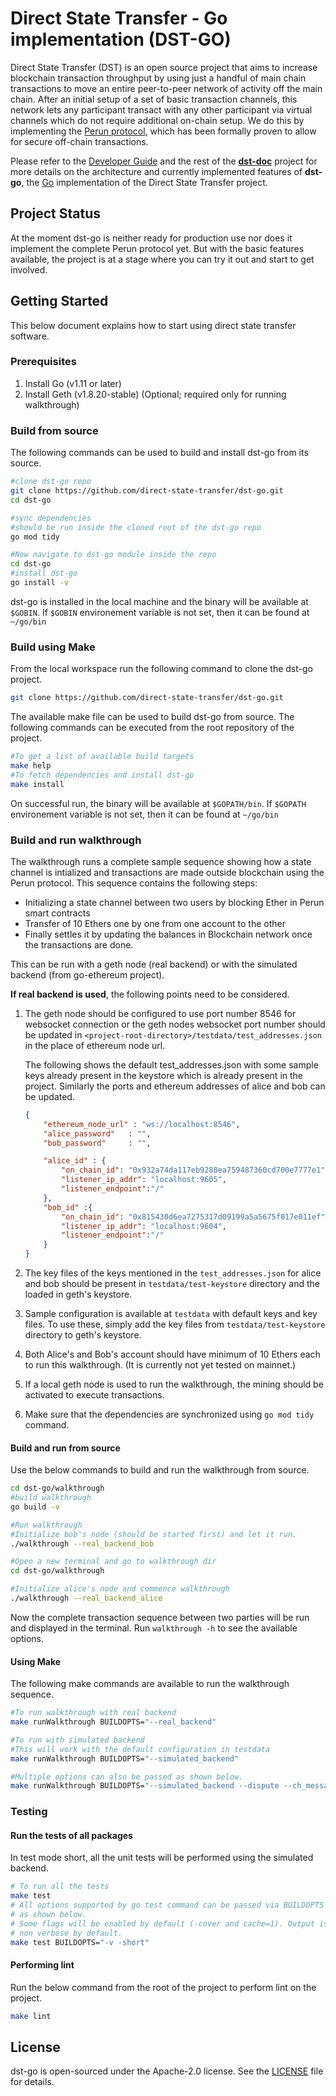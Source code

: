 # Direct State Transfer - Go implementation (DST-GO)

Direct State Transfer (DST) is an open source project that aims to
increase blockchain transaction throughput by using just a handful of
main chain transactions to move an entire peer-to-peer network of
activity off the main chain.  After an initial setup of a set of basic
transaction channels, this network lets any participant transact with
any other participant via virtual channels which do not require
additional on-chain setup.  We do this by implementing the [Perun
protocol](https://perun.network/), which has been formally proven to
allow for secure off-chain transactions.

Please refer to the [Developer
Guide](https://github.com/direct-state-transfer/dst-doc/blob/master/source/developer_guide.rst)
and the rest of the
**[dst-doc](https://github.com/direct-state-transfer/dst-doc)** project
for more details on the architecture and currently implemented features
of **dst-go**, the [Go](https://golang.org/) implementation of the
Direct State Transfer project.

## Project Status

At the moment dst-go is neither ready for production use nor does it
implement the complete Perun protocol yet. But with the basic features
available, the project is at a stage where you can try it out and start
to get involved.

## Getting Started

This below document explains how to start using direct state transfer software.

### Prerequisites

1. Install Go (v1.11 or later)
2. Install Geth (v1.8.20-stable) (Optional; required only for running walkthrough)

### Build from source

The following commands can be used to build and install dst-go from its source.

```bash
#clone dst-go repo
git clone https://github.com/direct-state-transfer/dst-go.git
cd dst-go

#sync dependencies
#should be run inside the cloned root of the dst-go repo
go mod tidy

#Now navigate to dst-go module inside the repo
cd dst-go
#install dst-go
go install -v
```

dst-go is installed in the local machine and the binary will be available at `$GOBIN`.
If `$GOBIN` environement variable is not set, then it can be found at `~/go/bin`

### Build using Make

From the local workspace run the following command to clone the dst-go project.

```bash
git clone https://github.com/direct-state-transfer/dst-go.git
```

The available make file can be used to build dst-go from source.
The following commands can be executed from the root repository of the project.

```bash
#To get a list of available build targets
make help
#To fetch dependencies and install dst-go
make install
```

On successful run, the binary will be available at `$GOPATH/bin`. If `$GOPATH` environement variable is not set, then it can be found at `~/go/bin`

### Build and run walkthrough

The walkthrough runs a complete sample sequence showing how a state channel is intialized and transactions are made outside blockchain using the Perun protocol.
This sequence contains the following steps:

* Initializing a state channel between two users by blocking Ether in Perun smart contracts
* Transfer of 10 Ethers one by one from one account to the other
* Finally settles it by updating the balances in Blockchain network once the transactions are done.

This can be run with a geth node (real backend) or with the simulated backend (from go-ethereum project).

**If real backend is used**, the following points need to be considered.

1. The geth node should be configured to use port number 8546 for
   websocket connection or the geth nodes websocket port number should
   be updated in `<project-root-directory>/testdata/test_addresses.json`
   in the place of ethereum node url.

    The following shows the default test_addresses.json with some sample keys already present in the keystore which is already present in the project. Similarly the ports and ethereum addresses of alice and bob can be updated.

    ```json
    {
        "ethereum_node_url" : "ws://localhost:8546",
        "alice_password"   : "",
        "bob_password"     : "",

        "alice_id" : {
            "on_chain_id": "0x932a74da117eb9288ea759487360cd700e7777e1",
            "listener_ip_addr": "localhost:9605",
            "listener_endpoint":"/"
        },
        "bob_id" :{
            "on_chain_id": "0x815430d6ea7275317d09199a5a5675f017e011ef",
            "listener_ip_addr": "localhost:9604",
            "listener_endpoint":"/"
        }
    }
    ```

2. The key files of the keys mentioned in the `test_addresses.json` for alice and bob should be present in `testdata/test-keystore` directory and the loaded in geth's keystore.
3. Sample configuration is available at `testdata` with default keys and key files. To use these, simply add the key files from `testdata/test-keystore` directory to geth's keystore.
4. Both Alice's and Bob's account should have minimum of 10 Ethers each to run this walkthrough. (It is currently not yet tested on mainnet.)
5. If a local geth node is used to run the walkthrough, the mining should be activated to execute transactions.
6. Make sure that the dependencies are synchronized using `go mod tidy` command.

#### Build and run from source

Use the below commands to build and run the walkthrough from source.

```bash
cd dst-go/walkthrough
#build walkthrough
go build -v

#Run walkthrough
#Initialize bob's node (should be started first) and let it run.
./walkthrough --real_backend_bob

#Open a new terminal and go to walkthrough dir
cd dst-go/walkthrough

#Initialize alice's node and commence walkthrough
./walkthrough --real_backend_alice
```

Now the complete transaction sequence between two parties will be run and displayed in the terminal. Run `walkthrough -h` to see the available options.

#### Using Make

The following make commands are available to run the walkthrough sequence.

```bash
#To run walkthrough with real backend
make runWalkthrough BUILDOPTS="--real_backend"

#To run with simulated backend
#This will work with the default configuration in testdata
make runWalkthrough BUILDOPTS="--simulated_backend"

#Multiple options can also be passed as shown below.
make runWalkthrough BUILDOPTS="--simulated_backend --dispute --ch_message_print"
```

### Testing

#### Run the tests of all packages

In test mode short, all the unit tests will be performed using the simulated backend.

```bash
# To run all the tests
make test
# All options supported by go test command can be passed via BUILDOPTS
# as shown below.
# Some flags will be enabled by default (-cover and cache=1). Output is
# non verbose by default.
make test BUILDOPTS="-v -short"
```

#### Performing lint

Run the below command from the root of the project to perform lint on the project.

```bash
make lint
```

## License

dst-go is open-sourced under the Apache-2.0 license. See the
[LICENSE](LICENSE) file for details.

